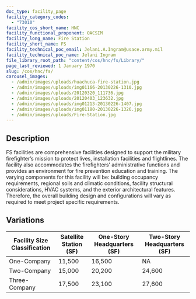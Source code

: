 ```yaml
---
doc_type: facility_page
facility_category_codes:
  - "73010"
facility_cos_short_name: HNC
facility_functional_proponent: OACSIM
facility_long_name: Fire Station
facility_short_name: FS
facility_technical_poc_email: Jelani.A.Ingram@usace.army.mil
facility_technical_poc_name: Jelani Ingram
file_library_root_path: "content/cos/hnc/fs/Library/"
page_last_reviewed: 1 January 1970
slug: /cos/hnc/fs/
carousel_images:
  - /admin/images/uploads/huachuca-fire-station.jpg
  - /admin/images/uploads/img01166-20130226-1310.jpg
  - /admin/images/uploads/20120320_111736.jpg
  - /admin/images/uploads/20120403_123632.jpg
  - /admin/images/uploads/img01213-20130226-1407.jpg
  - /admin/images/uploads/img01180-20130226-1326.jpg
  - /admin/images/uploads/Fire-Station.jpg
---
```


## Description

FS facilities are comprehensive facilities designed to support the military firefighter’s mission to protect lives, installation facilities and flightlines. The facility also accommodates the firefighters’ administrative functions and provides an environment for fire prevention education and training. The varying components for this facility will be: building occupancy requirements, regional soils and climatic conditions, facility structural considerations, HVAC systems, and the exterior architectural features. Therefore, the overall building design and configurations will vary as required to meet project specific requirements.

## Variations

| Facility Size Classification | Satellite Station (SF) | ​One-Story Headquarters (SF) | ​Two-Story Headquarters (SF) |
| ---------------------------- | ---------------------- | ---------------------------- | ---------------------------- |
| One-Company​                 | ​11,500                | ​16,500                      | NA                           |
| Two-Company​                 | ​15,000                | ​20,200                      | 24,600                       |
| Three-Company​               | ​17,500                | ​23,100                      | 27,600                       |
